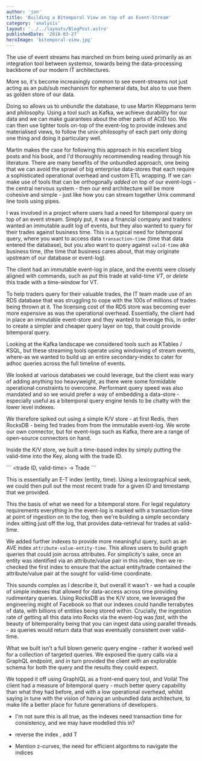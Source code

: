 ```yaml
---
author: 'jon'
title: 'Building a Bitemporal View on top of an Event-Stream'
category: 'analysis'
layout: '../../layouts/BlogPost.astro'
publishedDate: '2018-03-27'
heroImage: 'bitemporal-view.jpg'
---
```


The use of event streams has marched on from being used primarily as an
integration tool between systemsx, towards being the data-processing
backbone of our modern IT architectures.

More so, it's become increasingly common to see event-streams not just
acting as an pub/sub mechanism for ephemeral data, but also to use them
as golden store of our data.

Doing so allows us to _unbundle_ the database, to use Martin Kleppmans
term and philosophy. Using a tool such as Kafka, we achieve durability
for our data and we can make guarantees about the other parts of ACID
too. We can then use lighter tools on-top of the event-log to provide
indexes and materialised views, to follow the unix-philosophy of each
part only doing one thing and doing it particulary well.

Martin makes the case for following this approach in his excellent blog
posts and his book, and I'd thoroughly recommending reading through his
literature. There are many benefits of the unbundled approach, one being
that we can avoid the sprawl of big enterprise data-stores that each
require a sophisticated operational overhead and custom ETL wrapping. If
we can make use of tools that can be orthogonally _added_ on top of our
event-logs - the central nervous system - then our end architecture will
be more cohesive and simple - just like how you can stream together Unix
command line tools using pipes.

I was involved in a project where users had a need for bitemporal query
on top of an event stream. Simply put, it was a financial company and
traders wanted an immutable audit log of events, but they also wanted to
query for their trades against business time. This is a typical need for
bitemporal query, where you want to access data `transaction-time` (time
that data entered the database), but you also want to query against
`valid-time` aka business time, (the time that business cares about,
that may originate upstream of our database or event-log).

The client had an immutable event-log in place, and the events were
closely aligned with commands, such as _put_ this trade at valid-time
_VT_, or _delete_ this trade with a time-window for VT.

To help traders query for their valuable trades, the IT team made use of
an RDS database that was struggling to cope with the 100s of millions of
trades being thrown at it. The licensing cost of the RDS store was
becoming ever more expensive as was the operational overhead.
Essentially, the client had in place an immutable event-store and they
wanted to leverage this, in order to create a simpler and cheaper query
layer on top, that could provide bitemporal query.

Looking at the Kafka landscape we considered tools such as KTables /
KSQL, but these streaming tools operate using windowing of stream
events, where-as we wanted to build up an entire secondary-index to
cater for adhoc queries across the full timeline of events.

We looked at various databases we could leverage, but the client was
wary of adding anything too heavyweight, as there were some formidable
operational constraints to overcome. Performant query speed was also
mandated and so we would prefer a way of embedding a data-store -
especially useful as a bitemporal query engine tends to be chatty with
the lower level indexes.

We therefore spiked out using a simple K/V store - at first Redis, then
RocksDB - being fed trades from from the immutable event-log. We wrote
our own connector, but for event-logs such as Kafka, there are a range
of open-source connectors on hand.

Inside the K/V store, we built a time-based index by simply putting the
valid-time into the Key, along with the trade ID.

\`\`\` \<trade ID, valid-time\> → Trade \`\`\`

This is essentially an E-T index (entity, time). Using a lexicographical
seek, we could then pull out the most recent trade for a given ID and
timestamp that we provided.

This the basis of what we need for a bitemporal store. For legal
regulatory requirements everything in the event-log is marked with a
transaction-time at point of ingestion on to the log, then we're
building a simple secondary index sitting just off the log, that
provides data-retrieval for trades at valid-time.

We added further indexes to provide more meaningful query, such as an
AVE index `attribute-value-entity-time`. This allows users to build
graph queries that could join across attributes. For simplicity's sake,
once an entity was identified via an attribute/value pair in this index,
then we re-checked the first index to ensure that the actual
entity/trade contained the attribute/value pair at the sought for
valid-time coordinate.

This sounds complex as I describe it, but overall it wasn't - we had a
couple of simple indexes that allowed for data-access across time
providing rudimentary queries. Using RocksDB as the K/V store, we
leveraged the engineering might of Facebook so that our indexes could
handle terrabytes of data, with billions of entities being stored
within. Crucially, the ingestion rate of getting all this data into
Rocks via the event-log was _fast_, with the beauty of bitemporality
being that you can ingest data using parallel threads - as queries would
return data that was eventually consistent over valid-time.

What we built isn't a full blown generic query engine - rather it worked
well for a collection of targeted queries. We exposed the query calls
via a GraphQL endpoint, and in turn provided the client with an
explorable schema for both the query and the results they could expect.

We topped it off using GraphIQL as a front-end query tool, and Voilá!
The client had a measure of bitemporal query - much better query
capability than what they had before, and with a low operational
overhead, whilst saying in tune with the vision of having an unbundled
data architecture, to make life a better place for future generations of
developers.

- I'm not sure this is all true, as the indexes need transaction time
  for consistency, and we may have modelled this in?

- reverse the index , add T

- Mention z-curves, the need for efficient algoritms to navigate the
  indices
